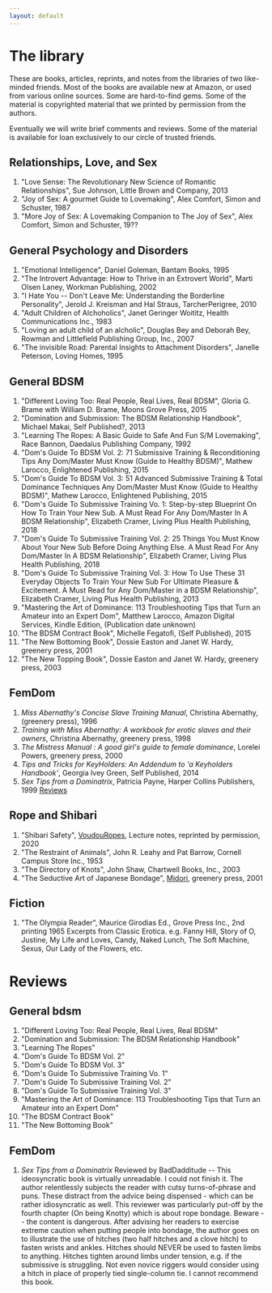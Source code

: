 ```yaml
---
layout: default
---
```


# The library #

<p>These are books, articles, reprints,  and notes from the libraries of two like-minded friends. Most of the books are available new at Amazon, or used from various online sources. Some are hard-to-find gems.  Some of the material is copyrighted material that we printed by permission from the authors.
</p>
<p>Eventually we will write brief comments and reviews. Some of the material is available for loan exclusively to our circle of trusted friends.</p>

## Relationships, Love, and Sex

1. "Love Sense: The Revolutionary New Science of Romantic Relationships", Sue Johnson, Little Brown and Company, 2013
1. "Joy of Sex: A gourmet Guide to Lovemaking", Alex Comfort, Simon and Schuster, 1987
1. "More Joy of Sex: A Lovemaking Companion to The Joy of Sex", Alex Comfort, Simon and Schuster, 19??

## General Psychology and Disorders

1. "Emotional Intelligence", Daniel Goleman, Bantam Books, 1995
1. "The Introvert Advantage: How to Thrive in an Extrovert World", Marti Olsen Laney, Workman Publishing, 2002
1. "I Hate You -- Don't Leave Me: Understanding the Borderline Personality", Jerold J. Kreisman and Hal Straus, TarcherPerigree, 2010
1. "Adult Children of Alchoholics",  Janet Geringer Woititz, Health Communications Inc., 1983
1. "Loving an adult child of an alcholic", Douglas Bey and Deborah Bey, Rowman and Littlefield Publishing Group, Inc., 2007
1. "The invisible Road: Parental Insights to Attachment Disorders", Janelle Peterson, Loving Homes, 1995

## General BDSM
1. "Different Loving Too: Real People, Real Lives, Real BDSM", Gloria G. Brame with William D. Brame,
Moons Grove Press, 2015
1. "Domination and Submission: The BDSM Relationship Handbook", Michael Makai, Self Published?, 2013
1. "Learning The Ropes: A Basic Guide to Safe And Fun S/M Lovemaking", Race Bannon, Daedalus Publishing Company, 1992
1. "Dom's Guide To BDSM Vol. 2: 71 Submissive Training & Reconditioning Tips Any Dom/Master Must Know (Guide to Healthy BDSM)", Mathew Larocco, Enlightened Publishing, 2015
1. "Dom's Guide To BDSM Vol. 3: 51 Advanced Submissive Training & Total Dominance Techniques Any Dom/Master Must Know (Guide to Healthy BDSM)", Mathew Larocco, Enlightened Publishing, 2015
1. "Dom's Guide To Submissive Training Vo. 1: Step-by-step Blueprint On How To Train Your New Sub. A Must Read For Any Dom/Master In A BDSM Relationship", Elizabeth Cramer, Living Plus Health Publishing, 2018
1. "Dom's Guide To Submissive Training Vol. 2: 25 Things You Must Know About Your New Sub Before Doing Anything Else. A Must Read For Any Dom/Master In A BDSM Relationship", Elizabeth Cramer, Living Plus Health Publishing, 2018
1. "Dom's Guide To Submissive Training Vol. 3: How To Use These 31 Everyday Objects To Train Your New Sub For Ultimate Pleasure & Excitement. A Must Read for Any Dom/Master in a BDSM Relationship", Elizabeth Cramer, Living Plus Health Publishing, 2013
1. "Mastering the Art of Dominance: 113 Troubleshooting Tips that Turn an Amateur into an Expert Dom", Matthew Larocco, Amazon Digital Services, Kindle Edition, (Publication date unknown)
1. "The BDSM Contract Book", Michelle Fegatofi, (Self Published), 2015
1. "The New Bottoming Book", Dossie Easton and Janet W. Hardy, greenery press, 2001
1. "The New Topping Book",  Dossie Easton and Janet W. Hardy, greenery press, 2003

## FemDom
1. *Miss Abernathy's Concise Slave Training Manual*, Christina Abernathy, (greenery press), 1996
1. *Training with Miss Abernathy: A workbook for erotic slaves and their owners*, Christina Abernathy, greenery press, 1998
1. *The Mistress Manual : A good girl's guide to female dominance*, Lorelei Powers,
greenery press, 2000
1. *Tips and Tricks for KeyHolders: An Addendum to 'a Keyholders Handbook'*, Georgia Ivey Green, Self Published, 2014
1. *Sex Tips from a Dominatrix*, Patricia Payne, Harper Collins Publishers, 1999
[Reviews](#sex-tips-from-a-Dominatrix-review)

## Rope and Shibari
1. "Shibari Safety", [VoudouRopes](https://voudouRopes.com), Lecture notes, reprinted by permission, 2020
1. "The Restraint of Animals", John R. Leahy and Pat Barrow, Cornell Campus Store Inc., 1953
1. "The Directory of Knots", John Shaw, Chartwell Books, Inc., 2003
1. "The Seductive Art of Japanese Bondage", [Midori](http://www.ranshin.com), greenery press, 2001

## Fiction

1. "The Olympia Reader", Maurice Girodias Ed., Grove Press Inc., 2nd printing 1965
Excerpts from Classic Erotica. e.g. Fanny Hill, Story of O, Justine, My Life and Loves, Candy, Naked Lunch, The Soft Machine, Sexus, Our Lady of the Flowers, etc.

# Reviews

## General bdsm

1. "Different Loving Too: Real People, Real Lives, Real BDSM"
1. "Domination and Submission: The BDSM Relationship Handbook"
1. "Learning The Ropes"
1. "Dom's Guide To BDSM Vol. 2"
1. "Dom's Guide To BDSM Vol. 3"
1. "Dom's Guide To Submissive Training Vo. 1"
1. "Dom's Guide To Submissive Training Vol. 2"
1. "Dom's Guide To Submissive Training Vol. 3"
1. "Mastering the Art of Dominance: 113 Troubleshooting Tips that Turn an Amateur into an Expert Dom"
1. "The BDSM Contract Book"
1. "The New Bottoming Book"

## FemDom

1. *Sex Tips from a Dominatrix* <a id='sex-tips-from-a-Dominatrix-review'></a>
Reviewed by BadDadditude -- This ideosyncratic book is virtually unreadable. I could not finish it. The author relentlessly subjects the reader with cutsy turns-of-phrase and puns. These distract from the advice being dispensed - which can be rather idiosyncratic as well. This reviewer was particularly put-off by the fourth chapter (On being Knotty) which is about rope bondage. Beware -- the content is dangerous. After advising her readers to exercise extreme caution when putting people into bondage, the author goes on to illustrate the use of hitches (two half hitches and a clove hitch) to fasten wrists and ankles. Hitches should NEVER be used to fasten limbs to anything. Hitches tighten around limbs under tension, e.g. if the submissive is struggling. Not even novice riggers would consider using a hitch in place of properly tied single-column tie. I cannot recommend this book.
